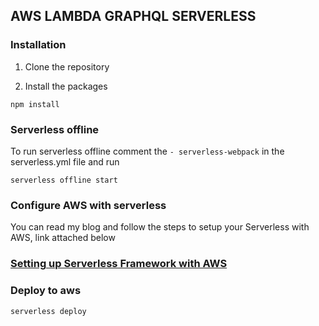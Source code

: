## AWS LAMBDA GRAPHQL SERVERLESS

### Installation

1. Clone the repository

2. Install the packages

```
npm install
```
### Serverless offline  
To run serverless offline comment the `- serverless-webpack` in the serverless.yml file and run 

```
serverless offline start
```

### Configure AWS with serverless

You can read my blog and follow the steps to setup your Serverless with AWS, link attached below 

### [Setting up Serverless Framework with AWS](https://medium.com/@jareerzeenam/setting-up-serverless-framework-with-aws-19736402c146)

### Deploy to aws 

```
serverless deploy
```